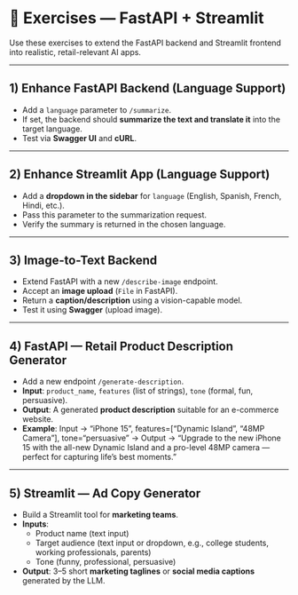 # 🔨 Exercises — FastAPI + Streamlit

Use these exercises to extend the FastAPI backend and Streamlit frontend into realistic, retail-relevant AI apps.

---

## 1) Enhance FastAPI Backend (Language Support)
- Add a `language` parameter to `/summarize`.
- If set, the backend should **summarize the text and translate it** into the target language.
- Test via **Swagger UI** and **cURL**.

---

## 2) Enhance Streamlit App (Language Support)
- Add a **dropdown in the sidebar** for `language` (English, Spanish, French, Hindi, etc.).
- Pass this parameter to the summarization request.
- Verify the summary is returned in the chosen language.

---

## 3) Image-to-Text Backend
- Extend FastAPI with a new `/describe-image` endpoint.
- Accept an **image upload** (`File` in FastAPI).
- Return a **caption/description** using a vision-capable model.
- Test it using **Swagger** (upload image).


---

## 4) FastAPI — Retail Product Description Generator
- Add a new endpoint `/generate-description`.
- **Input**: `product_name`, `features` (list of strings), `tone` (formal, fun, persuasive).
- **Output**: A generated **product description** suitable for an e-commerce website.
- **Example**: Input → “iPhone 15”, features=[“Dynamic Island”, “48MP Camera”], tone=“persuasive” → Output → “Upgrade to the new iPhone 15 with the all-new Dynamic Island and a pro-level 48MP camera — perfect for capturing life’s best moments.”

---

## 5) Streamlit — Ad Copy Generator
- Build a Streamlit tool for **marketing teams**.
- **Inputs**:
  - Product name (text input)
  - Target audience (text input or dropdown, e.g., college students, working professionals, parents)
  - Tone (funny, professional, persuasive)
- **Output**: 3–5 short **marketing taglines** or **social media captions** generated by the LLM.
